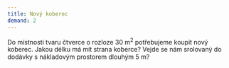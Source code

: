 ```yaml
---
title: Nový koberec
demand: 2
---
```


Do místnosti tvaru čtverce o rozloze 30&nbsp;m<sup>2</sup> potřebujeme koupit nový koberec. Jakou délku má mít strana koberce? Vejde se nám srolovaný do dodávky s nákladovým prostorem dlouhým 5&nbsp;m?
